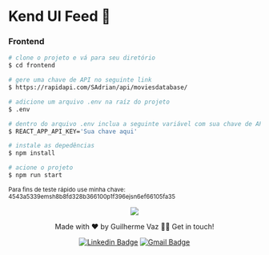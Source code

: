 # Kend UI Feed 📑

### Frontend

```bash
# clone o projeto e vá para seu diretório
$ cd frontend

# gere uma chave de API no seguinte link
$ https://rapidapi.com/SAdrian/api/moviesdatabase/

# adicione um arquivo .env na raíz do projeto
$ .env

# dentro do arquivo .env inclua a seguinte variável com sua chave de API
$ REACT_APP_API_KEY='Sua chave aqui'

# instale as depedências
$ npm install

# acione o projeto
$ npm run start
````
<p><small>Para fins de teste rápido use minha chave: 4543a5339emsh8b8fd328b366100p1f396ejsn6ef66105fa35</small></p>



<p align="center">
  <a href="https://skillicons.dev">
    <img src="https://skillicons.dev/icons?i=js,react,git" />
  </a>
</p>
<p align="center">Made with ❤️ by Guilherme Vaz 👋🏽 Get in touch!</p>
<div align="center">

  [![Linkedin Badge](https://img.shields.io/badge/-Guilherme-blue?style=flat-square&logo=Linkedin&logoColor=white&link=https://www.linkedin.com/in/guiilherme-vaz/)](https://www.linkedin.com/in/guiilherme-vaz/) 
  [![Gmail Badge](https://img.shields.io/badge/-guilhermeolivaaz@gmail.com-c14438?style=flat-square&logo=Gmail&logoColor=white&link=mailto:guilhermeolivaaz@gmail.com)](mailto:guilhermeolivaaz@gmail.com)

</div>
